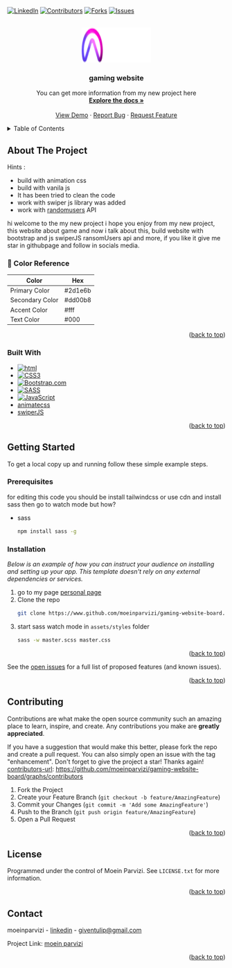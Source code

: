 <a name="readme-top"></a>

<!-- PROJECT SHIELDS -->
<!--
moein parvizi
-->

[![LinkedIn][linkedin-shield]][linkedin-url]
[![Contributors][contributors-shield]][contributors-url]
[![Forks][forks-shield]][forks-url]
[![Issues][issues-shield]][issues-url]

<!-- PROJECT LOGO -->
<br />
<div align="center">
  <a href="https://github.com/moeinparvizi/gaming-website-board">
    <img src="assets/images/Group 2.png" alt="Logo" width="160" height="80">
  </a>

  <h3 align="center">gaming website</h3>

  <p align="center">
    You can get more information from my new project here
    <br />
    <a href="https://github.com/moeinparvizi/gaming-website-board"><strong>Explore the docs »</strong></a>
    <br />
    <br />
    <a href="https://moeinparvizi.github.io/gaming-website-board/">View Demo</a>
    ·
    <a href="https://github.com/moeinparvizi/gaming-website-board/issues">Report Bug</a>
    ·
    <a href="https://github.com/moeinparvizi/gaming-website-board/issues">Request Feature</a>
  </p>
</div>

<!-- TABLE OF CONTENTS -->
<details>
  <summary>Table of Contents</summary>
  <ol>
    <li>
      <a href="#about-the-project">About The Project</a>
      <ul>
        <li><a href="#built-with">Built With</a></li>
      </ul>
    </li>
    <li>
      <a href="#getting-started">Getting Started</a>
      <ul>
        <li><a href="#prerequisites">Prerequisites</a></li>
        <li><a href="#installation">Installation</a></li>
      </ul>
    </li>
    <li><a href="#contributing">Contributing</a></li>
    <li><a href="#license">License</a></li>
    <li><a href="#contact">Contact</a></li>
  </ol>
</details>

<!-- ABOUT THE PROJECT -->

## About The Project

Hints :

- build with animation css
- build with vanila js
- It has been tried to clean the code
- work with swiper js library was added
- work with [randomusers](https://randomuser.me/api) API

hi welcome to the my new project i hope you enjoy from my new project, this website about game and now i talk about this, build website with bootstrap and js swiperJS ransomUsers api and more, if you like it give me star in githubpage and follow in socials media.

<!-- Color Reference -->

### :art: Color Reference

| Color           | Hex     |
| --------------- | ------- |
| Primary Color   | #2d1e6b |
| Secondary Color | #dd00b8 |
| Accent Color    | #fff    |
| Text Color      | #000    |

<p align="right">(<a href="#readme-top">back to top</a>)</p>

### Built With

- [![html][html5]][HTML5]
- [![CSS3][CSS3]][CSS3]
- [![Bootstrap.com][Bootstrap.com]][Bootstrap-url]
- [![SASS][SASS]][SASS]
- [![JavaScript][JavaScript]][JavaScript]
- [animatecss](https://animate.style/)
- [swiperJS](https://swiperjs.com/)

<p align="right">(<a href="#readme-top">back to top</a>)</p>

<!-- GETTING STARTED -->

## Getting Started

To get a local copy up and running follow these simple example steps.

### Prerequisites<!-- پیش نیاز ها -->

for editing this code you should be install tailwindcss or use cdn
and install sass then go to watch mode but how?

- sass
  ```sh
  npm install sass -g
  ```

### Installation

_Below is an example of how you can instruct your audience on installing and setting up your app. This template doesn't rely on any external dependencies or services._

1. go to my page [personal page](https://www.github.com/moeinparvizi/gaming-website-board)
2. Clone the repo
   ```sh
   git clone https://www.github.com/moeinparvizi/gaming-website-board.git
   ```
3. start sass watch mode in `assets/styles` folder
   ```sh
   sass -w master.scss master.css
   ```

<p align="right">(<a href="#readme-top">back to top</a>)</p>

See the [open issues](https://github.com/othneildrew/Best-README-Template/issues) for a full list of proposed features (and known issues).

<p align="right">(<a href="#readme-top">back to top</a>)</p>

<!-- CONTRIBUTING -->

## Contributing

Contributions are what make the open source community such an amazing place to learn, inspire, and create. Any contributions you make are **greatly appreciated**.

If you have a suggestion that would make this better, please fork the repo and create a pull request. You can also simply open an issue with the tag "enhancement".
Don't forget to give the project a star! Thanks again!
[contributors-url]: https://github.com/moeinparvizi/gaming-website-board/graphs/contributors

1. Fork the Project
2. Create your Feature Branch (`git checkout -b feature/AmazingFeature`)
3. Commit your Changes (`git commit -m 'Add some AmazingFeature'`)
4. Push to the Branch (`git push origin feature/AmazingFeature`)
5. Open a Pull Request

<p align="right">(<a href="#readme-top">back to top</a>)</p>

<!-- LICENSE -->

## License

Programmed under the control of Moein Parvizi. See `LICENSE.txt` for more information.

<p align="right">(<a href="#readme-top">back to top</a>)</p>

<!-- CONTACT -->

## Contact

moeinparvizi - [linkedin](https://linkedin.com/in/moeinparvizi2002) - giventulip@gmail.com

Project Link: [moein parvizi](https://github.com/moeinparvizi/gaming-website-board)

<p align="right">(<a href="#reaYour Namedme-top">back to top</a>)</p>

<!-- MARKDOWN LINKS & IMAGES -->
<!-- https://www.markdownguide.org/basic-syntax/#reference-style-links -->

[contributors-shield]: https://img.shields.io/github/contributors/othneildrew/Best-README-Template.svg?style=for-the-badge
[contributors-url]: https://github.com/moeinparvizi/gaming-website-board/graphs/contributors
[forks-shield]: https://img.shields.io/github/forks/moeinparvizi/Best-README-Template.svg?style=for-the-badge
[forks-url]: https://github.com/moeinparvizi/gaming-website-board/forks
[stars-shield]: https://img.shields.io/github/stars/othneildrew/Best-README-Template.svg?style=for-the-badge
[stars-url]: https://github.com/othneildrew/Best-README-Template/stargazers
[issues-shield]: https://img.shields.io/github/issues/othneildrew/Best-README-Template.svg?style=for-the-badge
[issues-url]: https://github.com/moeinparvizi/gaming-website-board/issues
[license-shield]: https://img.shields.io/github/license/othneildrew/Best-README-Template.svg?style=for-the-badge
[license-url]: https://github.com/othneildrew/Best-README-Template/blob/master/LICENSE.txt
[linkedin-shield]: https://img.shields.io/badge/-LinkedIn-black.svg?style=for-the-badge&logo=linkedin&colorB=555
[linkedin-url]: https://linkedin.com/in/moeinparvizi2002
[product-screenshot]: images/screenshot.png
[Next.js]: https://img.shields.io/badge/next.js-000000?style=for-the-badge&logo=nextdotjs&logoColor=white
[Next-url]: https://nextjs.org/
[React.js]: https://img.shields.io/badge/React-20232A?style=for-the-badge&logo=react&logoColor=61DAFB
[React-url]: https://reactjs.org/
[Vue.js]: https://img.shields.io/badge/Vue.js-35495E?style=for-the-badge&logo=vuedotjs&logoColor=4FC08D
[Vue-url]: https://vuejs.org/
[Angular.io]: https://img.shields.io/badge/Angular-DD0031?style=for-the-badge&logo=angular&logoColor=white
[Angular-url]: https://angular.io/
[Svelte.dev]: https://img.shields.io/badge/Svelte-4A4A55?style=for-the-badge&logo=svelte&logoColor=FF3E00
[Svelte-url]: https://svelte.dev/
[Laravel.com]: https://img.shields.io/badge/Laravel-FF2D20?style=for-the-badge&logo=laravel&logoColor=white
[Laravel-url]: https://laravel.com
[Bootstrap.com]: https://img.shields.io/badge/Bootstrap-563D7C?style=for-the-badge&logo=bootstrap&logoColor=white
[Bootstrap-url]: https://getbootstrap.com
[JQuery.com]: https://img.shields.io/badge/jQuery-0769AD?style=for-the-badge&logo=jquery&logoColor=white
[JQuery-url]: https://jquery.com
[Django]: https://img.shields.io/badge/django-%23092E20.svg?style=for-the-badge&logo=django&logoColor=white
[Python]: https://img.shields.io/badge/python-3670A0?style=for-the-badge&logo=python&logoColor=ffdd54
[HTML5]: https://img.shields.io/badge/html5-%23E34F26.svg?style=for-the-badge&logo=html5&logoColor=white
[CSS3]: https://img.shields.io/badge/css3-%231572B6.svg?style=for-the-badge&logo=css3&logoColor=white
[SASS]: https://img.shields.io/badge/SASS-hotpink.svg?style=for-the-badge&logo=SASS&logoColor=white
[TailwindCSS]: https://img.shields.io/badge/tailwindcss-%2338B2AC.svg?style=for-the-badge&logo=tailwind-css&logoColor=white
[DjangoREST]: https://img.shields.io/badge/DJANGO-REST-ff1709?style=for-the-badge&logo=django&logoColor=white&color=ff1709&labelColor=gray
[JavaScript]: https://img.shields.io/badge/logo-javascript-blue?logo=javascript
